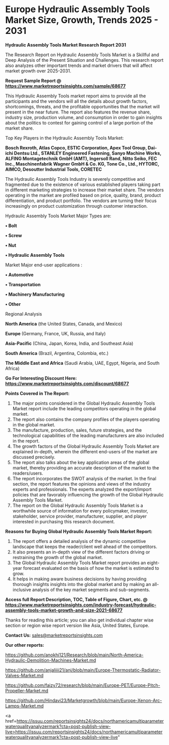 # Europe Hydraulic Assembly Tools Market Size, Growth, Trends 2025 - 2031

<strong>Hydraulic Assembly Tools Market Research Report 2031</strong>

The Research Report on Hydraulic Assembly Tools Market is a Skillful and Deep Analysis of the Present Situation and Challenges. This research report also analyzes other important trends and market drivers that will affect market growth over 2025-2031.

<strong>Request Sample Report @ <a href=https://www.marketreportsinsights.com/sample/68677>https://www.marketreportsinsights.com/sample/68677</a></strong>

This Hydraulic Assembly Tools market report aims to provide all the participants and the vendors will all the details about growth factors, shortcomings, threats, and the profitable opportunities that the market will present in the near future. The report also features the revenue share, industry size, production volume, and consumption in order to gain insights about the politics to contest for gaining control of a large portion of the market share.

Top Key Players in the Hydraulic Assembly Tools Market:

<strong>Bosch Rexroth, Atlas Copco, ESTIC Corporation, Apex Tool Group, Dai-ichi Dentsu Ltd., STANLEY Engineered Fastening, Sanyo Machine Works, ALFING Montagetechnik GmbH (AMT), Ingersoll Rand, Nitto Seiko, FEC Inc., Maschinenfabrik Wagner GmbH & Co. KG, Tone Co., Ltd., HYTORC, AIMCO, Desoutter Industrial Tools, CORETEC</strong>

The Hydraulic Assembly Tools Industry is severely competitive and fragmented due to the existence of various established players taking part in different marketing strategies to increase their market share. The vendors operating in the market are profiled based on price, quality, brand, product differentiation, and product portfolio. The vendors are turning their focus increasingly on product customization through customer interaction.

Hydraulic Assembly Tools Market Major Types are:

<strong>• Bolt

• Screw

• Nut

• Hydraulic Assembly Tools</strong>

Market Major end-user applications :

<strong>• Automotive

• Transportation

• Machinery Manufacturing

• Other</strong>

Regional Analysis

</u><strong><b>North America</b></strong> (the United States, Canada, and Mexico)

<strong><b>Europe </b></strong>(Germany, France, UK, Russia, and Italy)

<strong><b>Asia-Pacific</b></strong> (China, Japan, Korea, India, and Southeast Asia)

<strong><b>South America</b></strong> (Brazil, Argentina, Colombia, etc.)

<strong><b>The Middle East and Africa</b></strong> (Saudi Arabia, UAE, Egypt, Nigeria, and South Africa)

<strong>Go For Interesting Discount Here: <a href=https://www.marketreportsinsights.com/discount/68677>https://www.marketreportsinsights.com/discount/68677</a></strong>

<strong>Points Covered in The Report:</strong>
<ol>
  <li>The major points considered in the Global Hydraulic Assembly Tools Market report include the leading competitors operating in the global market.</li>
  <li>The report also contains the company profiles of the players operating in the global market.</li>
  <li>The manufacture, production, sales, future strategies, and the technological capabilities of the leading manufacturers are also included in the report.</li>
  <li>The growth factors of the Global Hydraulic Assembly Tools Market are explained in-depth, wherein the different end-users of the market are discussed precisely.</li>
  <li>The report also talks about the key application areas of the global market, thereby providing an accurate description of the market to the readers/users.</li>
  <li>The report incorporates the SWOT analysis of the market. In the final section, the report features the opinions and views of the industry experts and professionals. The experts analyzed the export/import policies that are favorably influencing the growth of the Global Hydraulic Assembly Tools Market.</li>
  <li>The report on the Global Hydraulic Assembly Tools Market is a worthwhile source of information for every policymaker, investor, stakeholder, service provider, manufacturer, supplier, and player interested in purchasing this research document.</li>
</ol>
<strong>Reasons for Buying Global Hydraulic Assembly Tools Market Report:</strong>

<ol>
  <li>The report offers a detailed analysis of the dynamic competitive landscape that keeps the reader/client well ahead of the competitors.</li>
  <li>It also presents an in-depth view of the different factors driving or restraining the growth of the global market.</li>
  <li>The Global Hydraulic Assembly Tools Market report provides an eight-year forecast evaluated on the basis of how the market is estimated to grow.</li>
  <li>It helps in making aware business decisions by having providing thorough insights insights into the global market and by making an all-inclusive analysis of the key market segments and sub-segments.</li>
</ol>
<strong>Access full Report Description, TOC, Table of Figure, Chart, etc. @ <a href=https://www.marketreportsinsights.com/industry-forecast/hydraulic-assembly-tools-market-growth-and-size-2021-68677>https://www.marketreportsinsights.com/industry-forecast/hydraulic-assembly-tools-market-growth-and-size-2021-68677</a></strong>


Thanks for reading this article; you can also get individual chapter wise section or region wise report version like Asia, United States, Europe.

<strong>Contact Us:</strong>
sales@marketreportsinsights.com

<strong>Our other reports:</strong>

<a href=https://github.com/anokhi121/Research/blob/main/North-America-Hydraulic-Demolition-Machines-Market.md>https://github.com/anokhi121/Research/blob/main/North-America-Hydraulic-Demolition-Machines-Market.md</a>

<a href=https://github.com/anjaliiii21/anj/blob/main/Europe-Thermostatic-Radiator-Valves-Market.md>https://github.com/anjaliiii21/anj/blob/main/Europe-Thermostatic-Radiator-Valves-Market.md</a>

<a href=https://github.com/faizy72/research/blob/main/Europe-PET/Europe-Pitch-Propeller-Market.md>https://github.com/faizy72/research/blob/main/Europe-PET/Europe-Pitch-Propeller-Market.md</a>

<a href=https://github.com/Hindavi23/Marketgrowth/blob/main/Europe-Xenon-Arc-Lamps-Market.md>https://github.com/Hindavi23/Marketgrowth/blob/main/Europe-Xenon-Arc-Lamps-Market.md</a>

<a href=https://issuu.com/reportsinsights24/docs/northamericamultiparameterwaterqualityanalyzermark?cta=post-publish-view-live>https://issuu.com/reportsinsights24/docs/northamericamultiparameterwaterqualityanalyzermark?cta=post-publish-view-live</a>"
